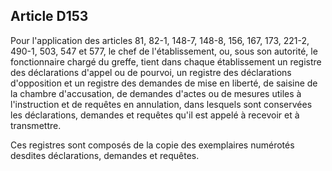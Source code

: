 Article D153
----
Pour l'application des articles 81, 82-1, 148-7, 148-8, 156, 167, 173, 221-2,
490-1, 503, 547 et 577, le chef de l'établissement, ou, sous son autorité, le
fonctionnaire chargé du greffe, tient dans chaque établissement un registre des
déclarations d'appel ou de pourvoi, un registre des déclarations d'opposition et
un registre des demandes de mise en liberté, de saisine de la chambre
d'accusation, de demandes d'actes ou de mesures utiles à l'instruction et de
requêtes en annulation, dans lesquels sont conservées les déclarations, demandes
et requêtes qu'il est appelé à recevoir et à transmettre.

Ces registres sont composés de la copie des exemplaires numérotés desdites
déclarations, demandes et requêtes.
